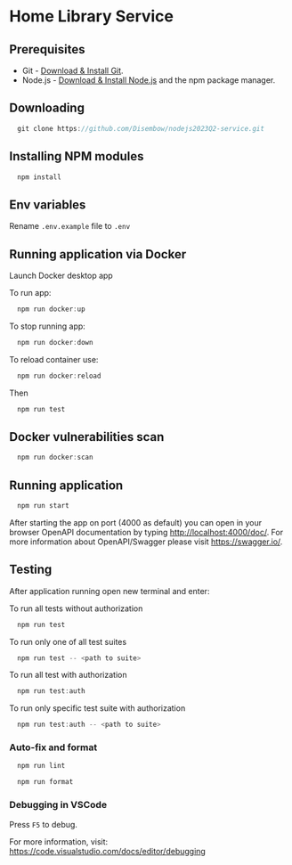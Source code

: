 # Home Library Service

## Prerequisites

- Git - [Download & Install Git](https://git-scm.com/downloads).
- Node.js - [Download & Install Node.js](https://nodejs.org/en/download/) and the npm package manager.

## Downloading

```javascript
  git clone https://github.com/Disembow/nodejs2023Q2-service.git
```

## Installing NPM modules

```javascript
  npm install
```

## Env variables

Rename `.env.example` file to `.env`

## Running application via Docker

Launch Docker desktop app

To run app:

```javascript
  npm run docker:up
```

To stop running app:

```javascript
  npm run docker:down
```

To reload container use:

```javascript
  npm run docker:reload
```

Then

```javascript
  npm run test
```

## Docker vulnerabilities scan

```javascript
  npm run docker:scan
```

## Running application

```javascript
  npm run start
```

After starting the app on port (4000 as default) you can open
in your browser OpenAPI documentation by typing <http://localhost:4000/doc/>.
For more information about OpenAPI/Swagger please visit <https://swagger.io/>.

## Testing

After application running open new terminal and enter:

To run all tests without authorization

```javascript
  npm run test
```

To run only one of all test suites

```javascript
  npm run test -- <path to suite>
```

To run all test with authorization

```javascript
  npm run test:auth
```

To run only specific test suite with authorization

```javascript
  npm run test:auth -- <path to suite>
```

### Auto-fix and format

```javascript
  npm run lint
```

```javascript
  npm run format
```

### Debugging in VSCode

Press `F5` to debug.

For more information, visit: <https://code.visualstudio.com/docs/editor/debugging>
